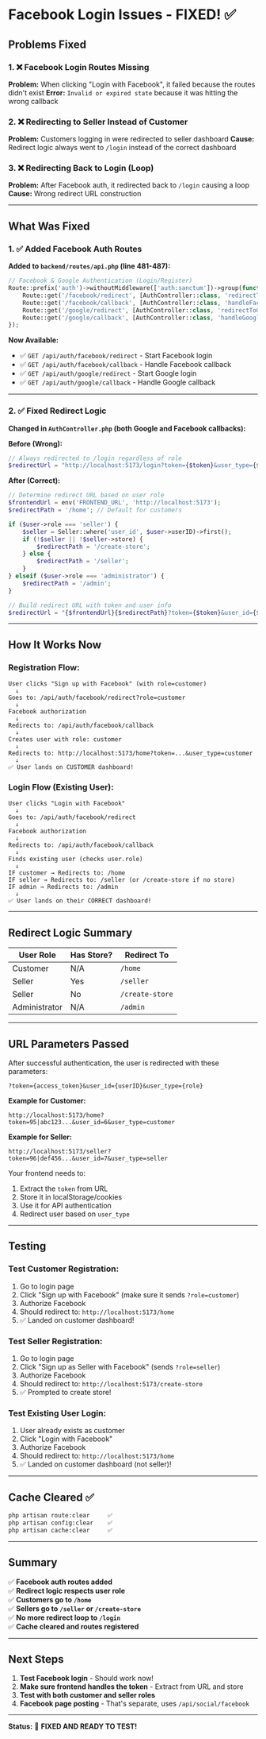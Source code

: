 # Facebook Login Issues - FIXED! ✅

## Problems Fixed

### 1. ❌ Facebook Login Routes Missing
**Problem:** When clicking "Login with Facebook", it failed because the routes didn't exist
**Error:** `Invalid or expired state` because it was hitting the wrong callback

### 2. ❌ Redirecting to Seller Instead of Customer  
**Problem:** Customers logging in were redirected to seller dashboard
**Cause:** Redirect logic always went to `/login` instead of the correct dashboard

### 3. ❌ Redirecting Back to Login (Loop)
**Problem:** After Facebook auth, it redirected back to `/login` causing a loop
**Cause:** Wrong redirect URL construction

---

## What Was Fixed

### 1. ✅ Added Facebook Auth Routes

**Added to `backend/routes/api.php` (line 481-487):**
```php
// Facebook & Google Authentication (Login/Register)
Route::prefix('auth')->withoutMiddleware(['auth:sanctum'])->group(function () {
    Route::get('/facebook/redirect', [AuthController::class, 'redirectToFacebook']);
    Route::get('/facebook/callback', [AuthController::class, 'handleFacebookCallback']);
    Route::get('/google/redirect', [AuthController::class, 'redirectToGoogle']);
    Route::get('/google/callback', [AuthController::class, 'handleGoogleCallback']);
});
```

**Now Available:**
- ✅ `GET /api/auth/facebook/redirect` - Start Facebook login
- ✅ `GET /api/auth/facebook/callback` - Handle Facebook callback
- ✅ `GET /api/auth/google/redirect` - Start Google login
- ✅ `GET /api/auth/google/callback` - Handle Google callback

---

### 2. ✅ Fixed Redirect Logic

**Changed in `AuthController.php` (both Google and Facebook callbacks):**

**Before (Wrong):**
```php
// Always redirected to /login regardless of role
$redirectUrl = "http://localhost:5173/login?token={$token}&user_type={$userType}";
```

**After (Correct):**
```php
// Determine redirect URL based on user role
$frontendUrl = env('FRONTEND_URL', 'http://localhost:5173');
$redirectPath = '/home'; // Default for customers

if ($user->role === 'seller') {
    $seller = Seller::where('user_id', $user->userID)->first();
    if (!$seller || !$seller->store) {
        $redirectPath = '/create-store';
    } else {
        $redirectPath = '/seller';
    }
} elseif ($user->role === 'administrator') {
    $redirectPath = '/admin';
}

// Build redirect URL with token and user info
$redirectUrl = "{$frontendUrl}{$redirectPath}?token={$token}&user_id={$user->userID}&user_type={$user->role}";
```

---

## How It Works Now

### Registration Flow:

```
User clicks "Sign up with Facebook" (with role=customer)
  ↓
Goes to: /api/auth/facebook/redirect?role=customer
  ↓
Facebook authorization
  ↓
Redirects to: /api/auth/facebook/callback
  ↓
Creates user with role: customer
  ↓
Redirects to: http://localhost:5173/home?token=...&user_type=customer
  ↓
✅ User lands on CUSTOMER dashboard!
```

### Login Flow (Existing User):

```
User clicks "Login with Facebook"
  ↓
Goes to: /api/auth/facebook/redirect
  ↓
Facebook authorization
  ↓
Redirects to: /api/auth/facebook/callback
  ↓
Finds existing user (checks user.role)
  ↓
IF customer → Redirects to: /home
IF seller → Redirects to: /seller (or /create-store if no store)
IF admin → Redirects to: /admin
  ↓
✅ User lands on their CORRECT dashboard!
```

---

## Redirect Logic Summary

| User Role | Has Store? | Redirect To |
|-----------|-----------|-------------|
| Customer | N/A | `/home` |
| Seller | Yes | `/seller` |
| Seller | No | `/create-store` |
| Administrator | N/A | `/admin` |

---

## URL Parameters Passed

After successful authentication, the user is redirected with these parameters:

```
?token={access_token}&user_id={userID}&user_type={role}
```

**Example for Customer:**
```
http://localhost:5173/home?token=95|abc123...&user_id=6&user_type=customer
```

**Example for Seller:**
```
http://localhost:5173/seller?token=96|def456...&user_id=7&user_type=seller
```

Your frontend needs to:
1. Extract the `token` from URL
2. Store it in localStorage/cookies
3. Use it for API authentication
4. Redirect user based on `user_type`

---

## Testing

### Test Customer Registration:
1. Go to login page
2. Click "Sign up with Facebook" (make sure it sends `?role=customer`)
3. Authorize Facebook
4. Should redirect to: `http://localhost:5173/home`
5. ✅ Landed on customer dashboard!

### Test Seller Registration:
1. Go to login page  
2. Click "Sign up as Seller with Facebook" (sends `?role=seller`)
3. Authorize Facebook
4. Should redirect to: `http://localhost:5173/create-store`
5. ✅ Prompted to create store!

### Test Existing User Login:
1. User already exists as customer
2. Click "Login with Facebook"
3. Authorize Facebook
4. Should redirect to: `http://localhost:5173/home`
5. ✅ Landed on customer dashboard (not seller)!

---

## Cache Cleared ✅

```bash
php artisan route:clear     ✅
php artisan config:clear    ✅
php artisan cache:clear     ✅
```

---

## Summary

✅ **Facebook auth routes added**  
✅ **Redirect logic respects user role**  
✅ **Customers go to `/home`**  
✅ **Sellers go to `/seller` or `/create-store`**  
✅ **No more redirect loop to `/login`**  
✅ **Cache cleared and routes registered**  

---

## Next Steps

1. **Test Facebook login** - Should work now!
2. **Make sure frontend handles the token** - Extract from URL and store
3. **Test with both customer and seller roles**
4. **Facebook page posting** - That's separate, uses `/api/social/facebook`

---

**Status:** 🎉 **FIXED AND READY TO TEST!**

